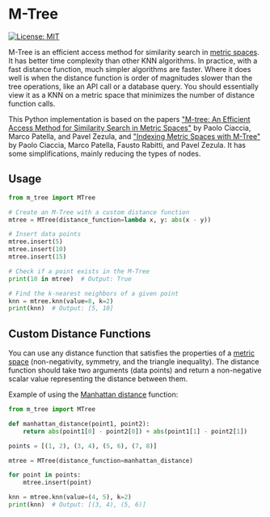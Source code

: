 # M-Tree

[![License: MIT](https://img.shields.io/badge/License-MIT-blue.svg)](https://opensource.org/licenses/MIT)

M-Tree is an efficient access method for similarity search in [metric spaces](https://en.wikipedia.org/wiki/Metric_space). It has better time complexity than other KNN algorithms. In practice, with a fast distance function, much simpler algorithms are faster. Where it does well is when the distance function is order of magnitudes slower than the tree operations, like an API call or a database query. You should essentially view it as a KNN on a metric space that minimizes the number of distance function calls.

This Python implementation is based on the papers ["M-tree: An Efficient Access Method for Similarity Search in Metric Spaces"](https://www.researchgate.net/publication/2373366_M-tree_An_Efficient_Access_Method_for_Similarity_Search_in_Metric_Spaces) by Paolo Ciaccia, Marco Patella, and Pavel Zezula, and  ["Indexing Metric Spaces with M-Tree"](https://www.researchgate.net/publication/220974334_Indexing_Metric_Spaces_with_M-Tree) by Paolo Ciaccia, Marco Patella, Fausto Rabitti, and Pavel Zezula. It has some simplifications, mainly reducing the types of nodes.

## Usage

```python
from m_tree import MTree

# Create an M-Tree with a custom distance function
mtree = MTree(distance_function=lambda x, y: abs(x - y))

# Insert data points
mtree.insert(5)
mtree.insert(10)
mtree.insert(15)

# Check if a point exists in the M-Tree
print(10 in mtree)  # Output: True

# Find the k-nearest neighbors of a given point
knn = mtree.knn(value=8, k=2)
print(knn)  # Output: [5, 10]
```

## Custom Distance Functions

You can use any distance function that satisfies the properties of a [metric space](https://en.wikipedia.org/wiki/Metric_space) (non-negativity, symmetry, and the triangle inequality). The distance function should take two arguments (data points) and return a non-negative scalar value representing the distance between them.

Example of using the [Manhattan distance](https://en.wikipedia.org/wiki/Taxicab_geometry) function:

```python
from m_tree import MTree

def manhattan_distance(point1, point2):
    return abs(point1[0] - point2[0]) + abs(point1[1] - point2[1])

points = [(1, 2), (3, 4), (5, 6), (7, 8)]

mtree = MTree(distance_function=manhattan_distance)

for point in points:
    mtree.insert(point)

knn = mtree.knn(value=(4, 5), k=2)
print(knn)  # Output: [(3, 4), (5, 6)]
```